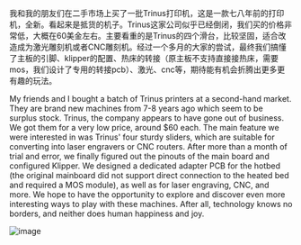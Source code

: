 
我和我的朋友们在二手市场上买了一批Trinus打印机，这是一款七八年前的打印机，全新。看起来是抵货的机子。Trinus这家公司似乎已经倒闭，我们买的价格非常低，大概在60美金左右。主要看重的是Trinus的四个滑台，比较坚固，适合改造成为激光雕刻机或者CNC雕刻机。经过一个多月的大家的尝试，最终我们搞懂了主板的引脚、klipper的配置、热床的转接（原主板不支持直接接热床，需要mos，我们设计了专用的转接pcb）、激光、cnc等，期待能有机会折腾出更多更有趣的玩法。

My friends and I bought a batch of Trinus printers at a second-hand market. They are brand new machines from 7-8 years ago which seem to be surplus stock. Trinus, the company appears to have gone out of business. We got them for a very low price, around $60 each. The main feature we were interested in was Trinus' four sturdy sliders, which are suitable for converting into laser engravers or CNC routers. After more than a month of trial and error, we finally figured out the pinouts of the main board and configured Klipper.
We designed a dedicated adapter PCB for the hotbed (the original mainboard did not support direct connection to the heated bed and required a MOS module), as well as for laser engraving, CNC, and more. We hope to have the opportunity to explore and discover even more interesting ways to play with these machines. After all, technology knows no borders, and neither does human happiness and joy.

![image](https://github.com/windflyfree/trinus/blob/main/model/Trinus.jpg)

